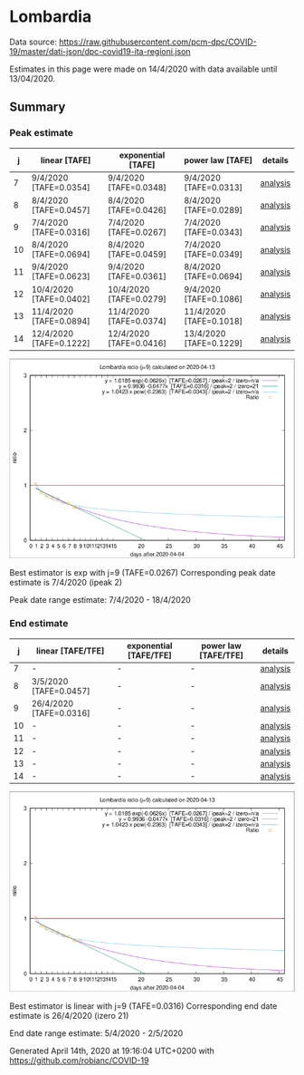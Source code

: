# Lombardia


Data source: https://raw.githubusercontent.com/pcm-dpc/COVID-19/master/dati-json/dpc-covid19-ita-regioni.json

Estimates in this page were made on 14/4/2020 with data available until 13/04/2020.


## Summary 

### Peak estimate 
|j|linear [TAFE]|exponential [TAFE]|power law [TAFE]|details|
|---|----|-----------|---------|-------|
|7|9/4/2020 [TAFE=0.0354]|9/4/2020 [TAFE=0.0348]|9/4/2020 [TAFE=0.0313]|[analysis](COVID-19_lombardia_j7_2020-04-13.md)|
|8|8/4/2020 [TAFE=0.0457]|8/4/2020 [TAFE=0.0426]|8/4/2020 [TAFE=0.0289]|[analysis](COVID-19_lombardia_j8_2020-04-13.md)|
|9|7/4/2020 [TAFE=0.0316]|7/4/2020 [TAFE=0.0267]|7/4/2020 [TAFE=0.0343]|[analysis](COVID-19_lombardia_j9_2020-04-13.md)|
|10|8/4/2020 [TAFE=0.0694]|8/4/2020 [TAFE=0.0459]|7/4/2020 [TAFE=0.0349]|[analysis](COVID-19_lombardia_j10_2020-04-13.md)|
|11|9/4/2020 [TAFE=0.0623]|9/4/2020 [TAFE=0.0361]|8/4/2020 [TAFE=0.0694]|[analysis](COVID-19_lombardia_j11_2020-04-13.md)|
|12|10/4/2020 [TAFE=0.0402]|10/4/2020 [TAFE=0.0279]|9/4/2020 [TAFE=0.1086]|[analysis](COVID-19_lombardia_j12_2020-04-13.md)|
|13|11/4/2020 [TAFE=0.0894]|11/4/2020 [TAFE=0.0374]|11/4/2020 [TAFE=0.1018]|[analysis](COVID-19_lombardia_j13_2020-04-13.md)|
|14|12/4/2020 [TAFE=0.1222]|12/4/2020 [TAFE=0.0416]|13/4/2020 [TAFE=0.1229]|[analysis](COVID-19_lombardia_j14_2020-04-13.md)|

![best peak estimate](COVID-19_lombardia_j9_2020-04-13.png)

Best estimator is exp with j=9 (TAFE=0.0267)
Corresponding peak date estimate is 7/4/2020 (ipeak 2)


Peak date range estimate: 7/4/2020 - 18/4/2020

### End estimate 
|j|linear [TAFE/TFE]|exponential [TAFE/TFE]|power law [TAFE/TFE]|details|
|---|----|-----------|---------|-------|
|7|-|-|-|[analysis](COVID-19_lombardia_j7_2020-04-13.md)|
|8|3/5/2020 [TAFE=0.0457]|-|-|[analysis](COVID-19_lombardia_j8_2020-04-13.md)|
|9|26/4/2020 [TAFE=0.0316]|-|-|[analysis](COVID-19_lombardia_j9_2020-04-13.md)|
|10|-|-|-|[analysis](COVID-19_lombardia_j10_2020-04-13.md)|
|11|-|-|-|[analysis](COVID-19_lombardia_j11_2020-04-13.md)|
|12|-|-|-|[analysis](COVID-19_lombardia_j12_2020-04-13.md)|
|13|-|-|-|[analysis](COVID-19_lombardia_j13_2020-04-13.md)|
|14|-|-|-|[analysis](COVID-19_lombardia_j14_2020-04-13.md)|

![best zero estimate](COVID-19_lombardia_j9_2020-04-13.png)

Best estimator is linear with j=9 (TAFE=0.0316)
Corresponding end date estimate is 26/4/2020 (izero 21)


End date range estimate: 5/4/2020 - 2/5/2020

Generated April 14th, 2020 at 19:16:04 UTC+0200 with https://github.com/robianc/COVID-19
